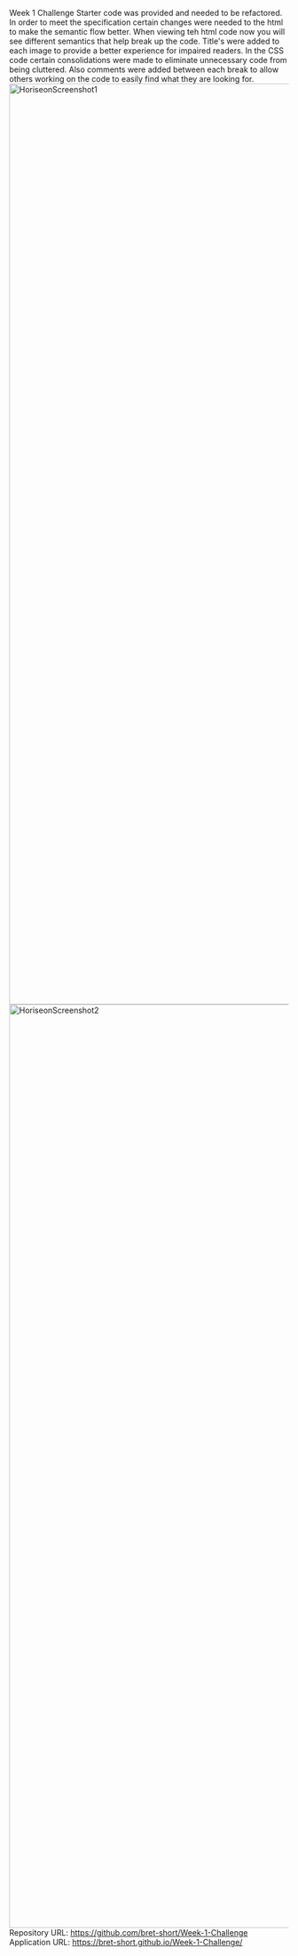 Week 1 Challenge
Starter code was provided and needed to be refactored. In order to meet the specification certain changes were needed to the html to make the semantic flow better. When viewing teh html code now you will see different semantics that help break up the code. Title's were added to each image to provide a better experience for impaired readers. In the CSS code certain consolidations were made to eliminate unnecessary code from being cluttered. Also comments were added between each break to allow others working on the code to easily find what they are looking for. 
<img width="1657" alt="HoriseonScreenshot1" src="https://user-images.githubusercontent.com/73445178/97835088-99722980-1c96-11eb-8429-5745b772adc1.png">
<img width="1662" alt="HoriseonScreenshot2" src="https://user-images.githubusercontent.com/73445178/97835121-ab53cc80-1c96-11eb-9f74-4238459f4ca2.png">
Repository URL: https://github.com/bret-short/Week-1-Challenge
Application URL: https://bret-short.github.io/Week-1-Challenge/
